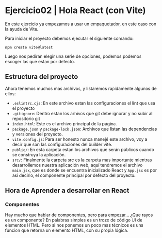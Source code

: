 # Ejercicio02 | Hola React (con Vite)

En este ejercicio ya empezamos a usar un empaquetador, en este caso con la ayuda de Vite.

Para iniciar el proyecto debemos ejecutar el siguiente comando:

```
npm create vite@latest
```

Luego nos pediran elegir una serie de opciones, podemos podemos escoger las que estan por defecto.

## Estructura del proyecto

Ahora tenemos muchos mas archivos, y listaremos rapidamente algunos de ellos:

- `.eslintrc.cjs`: En este archivo estan las configuraciones el lint que usa el proyecto
- `.gitignore`: Dentro estan los arhivos que git debe ignorar y no subir al repositorio git
- `index.html`: Este es el archivo principal de la página.
- `package.json` y `package-lock.json`: Archivos que listan las dependencias y versiones del proyecto.
- `vite.config.js`: Para ser honesto nunca manejé este archivo, voy a decir que son las configuraciones del builder vite.
- `public/`: En esta carpeta estan los archivos que serán públicos cuando se construya la aplicación.
- `src/`: Finalmente la carpeta src es la carpeta mas importante mientras desarrollemos nuestra aplicación web, aquí tendremos el archivo `main.jsx`, que es donde se encuentra inicializado React y `App.jsx` es por asi decirlo, el componente principal por defecto del proyecto.

## Hora de Aprender a desarrollar en React

### Componentes
Hay mucho que hablar de componentes, pero para empezar... ¿Que rayos es un componente?
En palabras simples es un trozo de código UI de elementos HTML. 
Pero si nos ponemos un poco mas técnicos es una funcion que retorna un elemento HTML, con su propia lógica.


